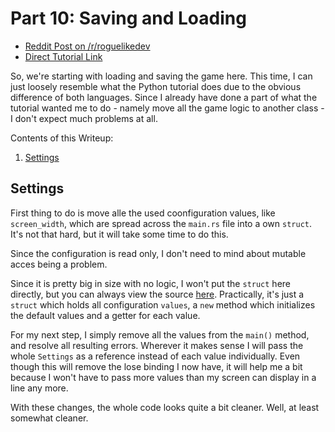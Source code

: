 # Part 10: Saving and Loading

- [Reddit Post on /r/roguelikedev](https://www.reddit.com/r/roguelikedev/comments/91do0i/roguelikedev_does_the_complete_roguelike_tutorial/)
- [Direct Tutorial Link](http://rogueliketutorials.com/libtcod/10)

So, we're starting with loading and saving the game here. This time, I can just loosely resemble what the Python
tutorial does due to the obvious difference of both languages. Since I already have done a part of what the tutorial
wanted me to do - namely move all the game logic to another class - I don't expect much problems at all.

Contents of this Writeup:
1. [Settings](#settings)

## Settings

First thing to do is move alle the used coonfiguration values, like `screen_width`, which are spread across the `main.rs`
file into a own `struct`. It's not that hard, but it will take some time to do this. 

Since the configuration is read only, I don't need to mind about mutable acces being a problem.

Since it is pretty big in size with no logic, I won't put the `struct` here directly, but you can always view the source
[here](src/settings.rs). Practically, it's just a `struct` which holds all configuration `values`, a `new` method which
initializes the default values and a getter for each value.

For my next step, I simply remove all the values from the `main()` method, and resolve all resulting errors. Wherever 
it makes sense I will pass the whole `Settings` as a reference instead of each value individually. Even though this 
will remove the lose binding I now have, it will help me a bit because I won't have to pass more values than my screen 
can display in a line any more.

With these changes, the whole code looks quite a bit cleaner. Well, at least somewhat cleaner.